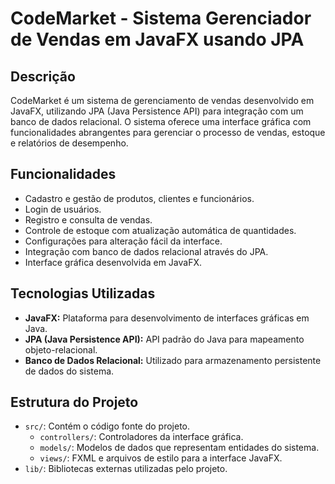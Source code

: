 # CodeMarket - Sistema Gerenciador de Vendas em JavaFX usando JPA

## Descrição

CodeMarket é um sistema de gerenciamento de vendas desenvolvido em JavaFX, utilizando JPA (Java Persistence API) para integração com um banco de dados relacional. O sistema oferece uma interface gráfica com funcionalidades abrangentes para gerenciar o processo de vendas, estoque e relatórios de desempenho.

## Funcionalidades

- Cadastro e gestão de produtos, clientes e funcionários.
- Login de usuários.
- Registro e consulta de vendas.
- Controle de estoque com atualização automática de quantidades.
- Configurações para alteração fácil da interface.
- Integração com banco de dados relacional através do JPA.
- Interface gráfica desenvolvida em JavaFX.


## Tecnologias Utilizadas

- **JavaFX:** Plataforma para desenvolvimento de interfaces gráficas em Java.
- **JPA (Java Persistence API):** API padrão do Java para mapeamento objeto-relacional.
- **Banco de Dados Relacional:** Utilizado para armazenamento persistente de dados do sistema.

## Estrutura do Projeto

- `src/`: Contém o código fonte do projeto.
  - `controllers/`: Controladores da interface gráfica.
  - `models/`: Modelos de dados que representam entidades do sistema.
  - `views/`: FXML e arquivos de estilo para a interface JavaFX.
- `lib/`: Bibliotecas externas utilizadas pelo projeto.
